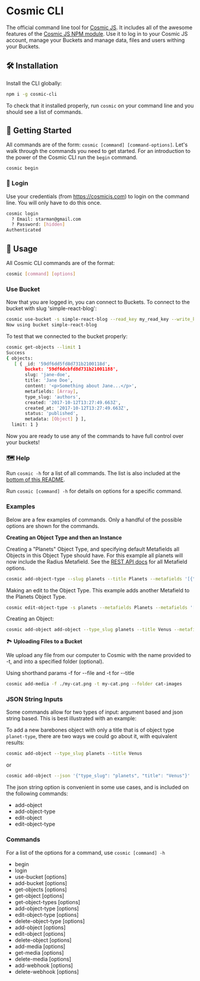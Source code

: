 # Cosmic CLI

The official command line tool for [Cosmic JS](https://cosmicjs.com).  It includes all of the awesome features of the [Cosmic JS NPM module](https://github.com/cosmicjs/cosmicjs-node).  Use it to log in to your Cosmic JS account, manage your Buckets and manage data, files and users withing your Buckets.

## 🛠️ Installation

Install the CLI globally:

```bash
npm i -g cosmic-cli
```

To check that it installed properly, run `cosmic` on your command line and you should see a list of commands.

## 🏁 Getting Started

All commands are of the form: `cosmic [command] [command-options]`. Let's walk through the commands you need to
get started.  For an introduction to the power of the Cosmic CLI run the `begin` command.
```
cosmic begin
```


### 🔐 Login

Use your credentials (from https://cosmicjs.com) to login on the command line. You will only have to do this once.

```bash
cosmic login
  ? Email: starman@gmail.com
  ? Password: [hidden]
Authenticated
```

## 🚀 Usage

All Cosmic CLI commands are of the format:

```bash
cosmic [command] [options]
```


### Use Bucket

Now that you are logged in, you can connect to Buckets. To connect to the bucket with slug 'simple-react-blog':

```bash
cosmic use-bucket -s simple-react-blog --read_key my_read_key --write_key my_write_key
Now using bucket simple-react-blog
```

To test that we connected to the bucket properly:

```bash
cosmic get-objects --limit 1
Success
{ objects: 
   [ { _id: '59df6dd5fd8d731b2100118d',
       bucket: '59df6dcbfd8d731b21001188',
       slug: 'jane-doe',
       title: 'Jane Doe',
       content: '<p>Something about Jane...</p>',
       metafields: [Array],
       type_slug: 'authors',
       created: '2017-10-12T13:27:49.663Z',
       created_at: '2017-10-12T13:27:49.663Z',
       status: 'published',
       metadata: [Object] } ],
  limit: 1 }
```

Now you are ready to use any of the commands to have full control over your buckets!


### 🗺 Help

Run `cosmic -h` for a list of all commands. The list is also included at the [bottom of this README](https://github.com/cosmicjs/cosmic-cli#commands).

Run `cosmic [command] -h` for details on options for a specific command.

### Examples

Below are a few examples of commands. Only a handful of the possible options are shown for the commands.

**Creating an Object Type and then an Instance**

Creating a "Planets" Object Type, and specifying default Metafields all Objects in this Object Type should have.  For this example all planets will now include the Radius Metafield.  See the [REST API docs](https://cosmicjs.github.io/rest-api-docs/?javascript#metafields) for all Metafield options.
```bash
cosmic add-object-type --slug planets --title Planets --metafields '[{"title": "Radius","type":"text", "key": "radius"}]'
```

Making an edit to the Object Type.  This example adds another Metafield to the Planets Object Type.
```bash
cosmic edit-object-type -s planets --metafields Planets --metafields '[{"title": "Radius","type":"text", "key": "radius"}{"title": "Distance from Sun","type":"text", "key": "distance_from_sun"}]'
```

Creating an Object:
```bash
cosmic add-object add-object --type_slug planets --title Venus --metafields '[{"title": "Radius","type":"text", "key": "radius", "value": "3,760 miles"}{"title": "Distance from Sun","type":"text", "key": "distance_from_sun", "value": "67.24 million miles"}]'
```

🏞 **Uploading Files to a Bucket**

We upload any file from our computer to Cosmic with the name provided to -t, and into a specified folder (optional).

Using shorthand params -f for --file and -t for --title
```bash
cosmic add-media -f ./my-cat.png -t my-cat.png --folder cat-images
```

### JSON String Inputs

Some commands allow for two types of input: argument based and json string based. This is best illustrated with an example:

To add a new barebones object with only a title that is of object type `planet-type`, there are two ways we could go about it, with equivalent results:

```bash
cosmic add-object --type_slug planets --title Venus
```

or

```bash
cosmic add-object --json '{"type_slug": "planets", "title": "Venus"}'
```

The json string option is convenient in some use cases, and is included on the following commands:

*   add-object
*   add-object-type
*   edit-object
*   edit-object-type


### Commands

For a list of the options for a command, use `cosmic [command] -h`

*   begin
*   login
*   use-bucket \[options\]
*   add-bucket \[options\]
*   get-objects \[options\]
*   get-object \[options\]
*   get-object-types \[options\]
*   add-object-type \[options\]
*   edit-object-type \[options\]
*   delete-object-type \[options\]
*   add-object \[options\]
*   edit-object \[options\]
*   delete-object \[options\]
*   add-media \[options\]
*   get-media \[options\]
*   delete-media \[options\]
*   add-webhook \[options\]
*   delete-webhook \[options\]
